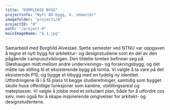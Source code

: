 ```yaml
---
title: "KOMPLEKSE BYGG"
projectinfo: "Nytt AD-bygg, 6. semester"
imagefolder: "projects/0"
projectID: "0"
path: "/project-0"
mainImageName: "4.1.jpg"
---
```


Samarbeid med Borghild Alvestad. Sjette semester ved NTNU var oppgaven å tegne et nytt bygg for arkitektur- og designstudiene som en del av den pågående campusutviklingen. Den tildelte tomten befinner seg på Gløshaugen midt mellom andre undervisnings- og forskningsbygg, og det måtte tas stilling til et eksisterende bygg på tomta. Vi valgte å ta vare på det eksisternde P15, og bygge et tilbygg med en tydelig ny identitet. Utfordringene lå i å få plass til begge studieretninger, samtidig som bygget skulle huse offentlige funksjoner som kantine, utstillingsareal og møteplasser. Vi valgte å jobbe med et sirkulært plan, både for å utfordre oss selv, men også for å skape inspirerende omgivelser for arkitekt- og designstudentene.

